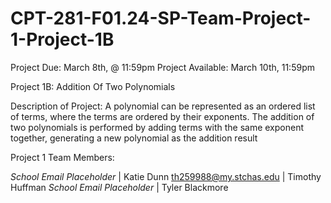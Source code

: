 # CPT-281-F01.24-SP-Team-Project-1-Project-1B

Project Due: March 8th, @ 11:59pm
Project Available: March 10th, 11:59pm

Project 1B: Addition Of Two Polynomials

Description of Project: A polynomial can be represented as an ordered list of terms, where the terms are ordered by their
exponents. The addition of two polynomials is performed by adding terms with the same exponent
together, generating a new polynomial as the addition result

Project 1 Team Members:

*School Email Placeholder* | Katie Dunn
th259988@my.stchas.edu | Timothy Huffman
*School Email Placeholder* | Tyler Blackmore

